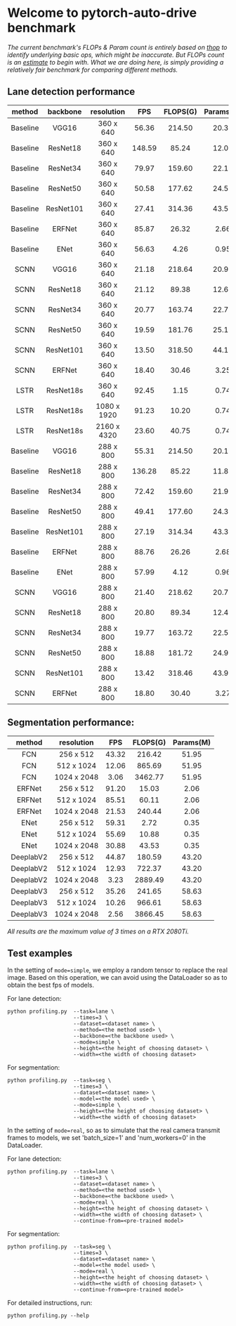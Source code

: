 # Welcome to pytorch-auto-drive benchmark

*The current benchmark's FLOPs & Param count is entirely based on [thop](https://github.com/Lyken17/pytorch-OpCounter) to identify underlying basic ops, which might be inaccurate. But FLOPs count is an [estimate](https://discuss.pytorch.org/t/correct-way-to-calculate-flops-in-model/67198/6) to begin with. What we are doing here, is simply providing a relatively fair benchmark for comparing different methods.*

## Lane detection performance

| method | backbone | resolution | FPS | FLOPS(G) | Params(M) |
| :---: | :---: | :---: | :---: | :---: | :---: |
| Baseline | VGG16 | 360 x 640 | 56.36 | 214.50 | 20.37 | 
| Baseline | ResNet18 | 360 x 640 | 148.59 | 85.24 | 12.04 | 
| Baseline | ResNet34 | 360 x 640 | 79.97 | 159.60 | 22.15 |
| Baseline | ResNet50 | 360 x 640 | 50.58 | 177.62 | 24.57 |
| Baseline | ResNet101 | 360 x 640 | 27.41 | 314.36 | 43.56 |
| Baseline | ERFNet | 360 x 640 | 85.87 | 26.32 | 2.66 | 
| Baseline | ENet | 360 x 640 | 56.63 | 4.26 | 0.95 |  
| SCNN | VGG16 | 360 x 640 | 21.18 | 218.64 | 20.96 |
| SCNN | ResNet18 | 360 x 640 | 21.12 | 89.38 | 12.63 | 
| SCNN | ResNet34 | 360 x 640 | 20.77 | 163.74 | 22.74 | 
| SCNN | ResNet50 | 360 x 640 | 19.59 | 181.76 | 25.16 |
| SCNN | ResNet101 | 360 x 640 | 13.50 | 318.50 | 44.15 | 
| SCNN | ERFNet | 360 x 640 | 18.40 | 30.46 | 3.25 |
| LSTR | ResNet18s | 360 x 640 | 92.45 | 1.15 | 0.74 |
| LSTR | ResNet18s | 1080 x 1920 | 91.23 | 10.20 | 0.74 |
| LSTR | ResNet18s | 2160 x 4320 | 23.60 | 40.75 | 0.74 |
| Baseline | VGG16 | 288 x 800 | 55.31 | 214.50 | 20.15 | 
| Baseline | ResNet18 | 288 x 800 | 136.28 | 85.22 | 11.82 | 
| Baseline | ResNet34 | 288 x 800 | 72.42 | 159.60 | 21.93 | 
| Baseline | ResNet50 | 288 x 800 | 49.41 | 177.60 | 24.35 | 
| Baseline | ResNet101 | 288 x 800 | 27.19 | 314.34 | 43.34 | 
| Baseline | ERFNet | 288 x 800 | 88.76 | 26.26 | 2.68 | 
| Baseline | ENet | 288 x 800 | 57.99 | 4.12 | 0.96 | 
| SCNN | VGG16 | 288 x 800 | 21.40 | 218.62 | 20.74 | 
| SCNN | ResNet18 | 288 x 800 | 20.80 | 89.34 | 12.42 | 
| SCNN | ResNet34 | 288 x 800 | 19.77 | 163.72 | 22.52 | 
| SCNN | ResNet50 | 288 x 800 | 18.88 | 181.72 | 24.94 | 
| SCNN | ResNet101 | 288 x 800 | 13.42 | 318.46 | 43.94 | 
| SCNN | ERFNet | 288 x 800 | 18.80 | 30.40 | 3.27 | 

## Segmentation performance:

| method | resolution  | FPS | FLOPS(G) | Params(M) |
| :---: | :---: | :---: | :---: | :---: |
| FCN | 256 x 512 | 43.32 | 216.42 | 51.95 |
| FCN | 512 x 1024 | 12.06 | 865.69 | 51.95 |
| FCN | 1024 x 2048 | 3.06 | 3462.77 | 51.95 |
| ERFNet | 256 x 512 | 91.20 | 15.03 | 2.06 |
| ERFNet | 512 x 1024 | 85.51 | 60.11 | 2.06 |
| ERFNet | 1024 x 2048 | 21.53 | 240.44 | 2.06 |
| ENet | 256 x 512 | 59.31 | 2.72 | 0.35 |
| ENet | 512 x 1024 | 55.69 | 10.88 | 0.35 |
| ENet | 1024 x 2048 | 30.88 | 43.53 | 0.35 |
| DeeplabV2 | 256 x 512 | 44.87 | 180.59 | 43.20 |
| DeeplabV2 | 512 x 1024 | 12.93 | 722.37 | 43.20 |
| DeeplabV2 | 1024 x 2048 | 3.23 | 2889.49 | 43.20 |
| DeeplabV3 | 256 x 512 | 35.26 | 241.65 | 58.63 |
| DeeplabV3 | 512 x 1024 | 10.26 | 966.61 | 58.63 |
| DeeplabV3 | 1024 x 2048 | 2.56 | 3866.45| 58.63 |

*All results are the maximum value of 3 times on a RTX 2080Ti.*

## Test examples

In the setting of `mode=simple`, we employ a random tensor to replace the real image. 
Based on this operation, we can avoid using the DataLoader so as to obtain the best fps of models.

For lane detection:

```
python profiling.py  --task=lane \           
                     --times=3 \
                     --dataset=<dataset name> \
                     --method=<the method used> \
                     --backbone=<the backbone used> \
                     --mode=simple \
                     --height=<the height of choosing dataset> \
                     --width=<the width of choosing dataset>
```

For segmentation:

```
python profiling.py  --task=seg \           
                     --times=3 \
                     --dataset=<dataset name> \
                     --model=<the model used> \
                     --mode=simple \
                     --height=<the height of choosing dataset> \
                     --width=<the width of choosing dataset>
```

In the setting of `mode=real`, so as to simulate that the real camera transmit frames to models, we set 'batch_size=1' and 'num_workers=0' in the DataLoader.

For lane detection:

```
python profiling.py  --task=lane \           
                     --times=3 \
                     --dataset=<dataset name> \
                     --method=<the method used> \
                     --backbone=<the backbone used> \
                     --mode=real \
                     --height=<the height of choosing dataset> \
                     --width=<the width of choosing dataset> \
                     --continue-from=<pre-trained model>
```

For segmentation:

```
python profiling.py  --task=seg \           
                     --times=3 \
                     --dataset=<dataset name> \
                     --model=<the model used> \
                     --mode=real \
                     --height=<the height of choosing dataset> \
                     --width=<the width of choosing dataset> \
                     --continue-from=<pre-trained model>
```

For detailed instructions, run:

```
python profiling.py --help
```